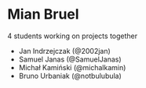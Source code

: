 # Mian Bruel
4 students working on projects together

- Jan Indrzejczak (@2002jan)
- Samuel Janas (@SamuelJanas)
- Michał Kamiński (@michalkamin)
- Bruno Urbaniak (@notbulubula)
